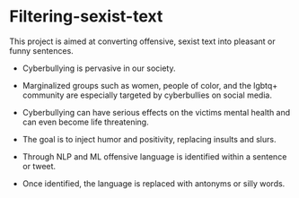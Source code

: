 # Filtering-sexist-text
This project is aimed at converting offensive, sexist text into pleasant or funny  sentences.

- Cyberbullying is pervasive in our society.

- Marginalized groups such as women, people of color, and the lgbtq+ community are especially targeted by cyberbullies on social media.

- Cyberbullying can have serious effects on the victims mental health and can even become life threatening.

- The goal is to inject humor and positivity, replacing insults and slurs.

- Through NLP and ML  offensive language is identified within a sentence or tweet.

- Once identified, the language is replaced with antonyms or silly words.
